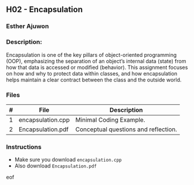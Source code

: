 ## H02 - Encapsulation
### Esther Ajuwon
### Description:

Encapsulation is one of the key pillars of object-oriented programming (OOP), emphasizing the separation of 
an object’s internal data (state) from how that data is accessed or modified (behavior). This assignment 
focuses on how and why to protect data within classes, and how encapsulation helps maintain a clear contract 
between the class and the outside world.



### Files

|   #   | File               | Description                                        |
| :---: | ------------------ | -------------------------------------------------- |
|   1   | encapsulation.cpp  | Minimal Coding Example.                            |
|   2   | Encapsulation.pdf  | Conceptual questions and reflection.               |

### Instructions

- Make sure you download `encapsulation.cpp`
- Also download `Encapsulation.pdf` 

eof